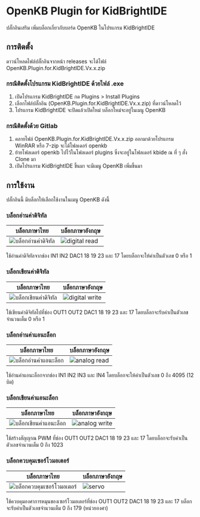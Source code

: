 # OpenKB Plugin for KidBrightIDE

ปลั๊กอินเสริม เพิ่มบล็อกเกี่ยวกับบอร์ด OpenKB ในโปรแกรม KidBrightIDE

## การติดตั้ง

ดาวน์โหลดไฟล์ปลั๊กอินจากหน้า releases จะได้ไฟล์ OpenKB.Plugin.for.KidBrightIDE.Vx.x.zip

### กรณีติดตั้งโปรแกรม KidBrightIDE ด้วยไฟล์ .exe

 1. เปิดโปรแกรม KidBrightIDE กด Plugins > Install Plugins
 2. เลือกไฟล์ปลั๊กอิน (OpenKB.Plugin.for.KidBrightIDE.Vx.x.zip) ที่ดาวน์โหลดไว้
 3. โปรแกรม KidBrightIDE จะปิดแล้วเปิดใหม่ บล็อกใหม่จะอยู่ในเมนู OpenKB

### กรณีติดตั้งด้วย Gitlab

 1. คลายไฟล์ OpenKB.Plugin.for.KidBrightIDE.Vx.x.zip ออกมาด้วยโปรแกรม WinRAR หรือ 7-zip จะได้โฟลเดอร์ openkb
 2. ย้ายโฟลเดอร์ openkb ไปไว้ในโฟลเดอร์ plugins ซึ่งจะอยู่ในโฟลเดอร์ kbide ณ ที่ ๆ สั่ง Clone มา
 5. เปิดโปรแกรม KidBrightIDE ขึ้นมา จะมีเมนู OpenKB เพิ่มขึ้นมา
 
## การใช้งาน
 
 ปลั๊กอินนี้ มีบล็อกให้เลือกใช้งานในเมนู OpenKB ดังนี้

### บล็อกอ่านค่าดิจิทัล

| บล็อกภาษาไทย | บล็อกภาษาอังกฤษ |
|--|--|
| ![บล็อกอ่านค่าดิจิทัล](https://www.img.in.th/images/8308365051e3252c0f8ca72f74c417fd.png) | ![digital read](https://www.img.in.th/images/a0d25099e1eacfab73061f62382bd188.png) |ฃ

ใช้อ่านค่าดิจิทัลจากช่อง IN1 IN2 DAC1 18 19 23 และ 17 โดยบล็อกจะให้ค่าเป็นตัวเลข 0 หรือ 1

### บล็อกเขียนค่าดิจิทัล

| บล็อกภาษาไทย | บล็อกภาษาอังกฤษ |
|--|--|
| ![บล็อกเขียนค่าดิจิทัล](https://www.img.in.th/images/96fd5e46e2660a13541d18c727659a68.png) | ![digital write](https://www.img.in.th/images/68b9d66dee3e531d12e61d0fa650e722.png) |

ใช้เขียนค่าดิจิทัลไปที่ช่อง OUT1 OUT2 DAC1 18 19 23 และ 17 โดยบล็อกจะรับค่าเป็นตัวเลขจำนวนเต็ม 0 หรือ 1

### บล็อกอ่านค่าแอนะล็อก

| บล็อกภาษาไทย | บล็อกภาษาอังกฤษ |
|--|--|
| ![บล็อกอ่านค่าแอนะล็อก](https://sv1.picz.in.th/images/2019/10/22/gWjvVN.png) | ![analog read](https://www.img.in.th/images/7d2ba4941374c5cb62b1b43dd3c1f639.png) |

ใช้อ่านค่าแอนะล็อกจากช่อง IN1 IN2 IN3 และ IN4 โดยบล็อกจะให้ค่าเป็นตัวเลข 0 ถึง 4095 (12 บิต)

### บล็อกเขียนค่าแอนะล็อก

| บล็อกภาษาไทย | บล็อกภาษาอังกฤษ |
|--|--|
| ![บล็อกเขียนค่าแอนะล็อก](https://sv1.picz.in.th/images/2019/10/22/gWjLiQ.png) | ![analog write](https://www.img.in.th/images/2919c91f1eeff2d87458607cf1c54bf2.png) |

ใช้สร้างสัญญาณ PWM ที่ช่อง OUT1 OUT2 DAC1 18 19 23 และ 17 โดยบล็อกจะรับค่าเป็นตัวเลขจำนวนเต็ม 0 ถึง 1023

### บล็อกควบคุมเซอร์โวมอเตอร์

| บล็อกภาษาไทย | บล็อกภาษาอังกฤษ |
|--|--|
| ![บล็อกควบคุมเซอร์โวมอเตอร์](https://www.img.in.th/images/62d148d75138fa9a6622c331bcb0151b.png) | ![servo](https://www.img.in.th/images/48b6915526a71ede7efd85371b7069b7.png) |

ใช้ควบคุมองศาการหมุนของเซอร์โวมอเตอร์ที่ช่อง OUT1 OUT2 DAC1 18 19 23 และ 17 บล็อกจะรับค่าเป็นตัวเลขจำนวนเต็ม 0 ถึง 179 (หน่วยองศา)
